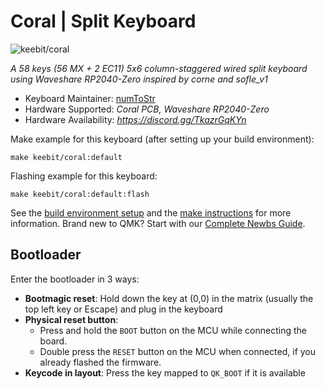 # Coral | Split Keyboard

![keebit/coral](https://i.imgur.com/wPt8oUi.jpg)

_A 58 keys (56 MX + 2 EC11) 5x6 column-staggered wired split keyboard using Waveshare RP2040-Zero inspired by corne and sofle_v1_

-   Keyboard Maintainer: [numToStr](https://github.com/numToStr)
-   Hardware Supported: _Coral PCB, Waveshare RP2040-Zero_
-   Hardware Availability: _https://discord.gg/TkazrGqKYn_

Make example for this keyboard (after setting up your build environment):

    make keebit/coral:default

Flashing example for this keyboard:

    make keebit/coral:default:flash

See the [build environment setup](https://docs.qmk.fm/#/getting_started_build_tools) and the [make instructions](https://docs.qmk.fm/#/getting_started_make_guide) for more information. Brand new to QMK? Start with our [Complete Newbs Guide](https://docs.qmk.fm/#/newbs).

## Bootloader

Enter the bootloader in 3 ways:

-   **Bootmagic reset**: Hold down the key at (0,0) in the matrix (usually the top left key or Escape) and plug in the keyboard
-   **Physical reset button**:
    -   Press and hold the `BOOT` button on the MCU while connecting the board.
    -   Double press the `RESET` button on the MCU when connected, if you already flashed the firmware.
-   **Keycode in layout**: Press the key mapped to `QK_BOOT` if it is available
